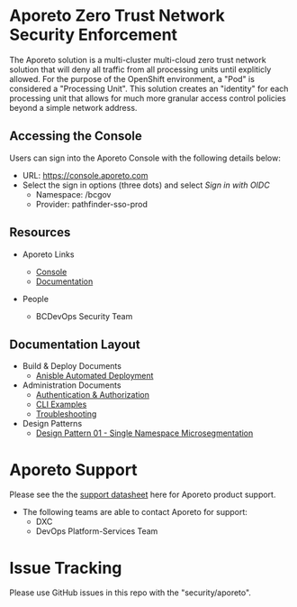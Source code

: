 # Aporeto Zero Trust Network Security Enforcement
The Aporeto solution is a multi-cluster multi-cloud zero trust network solution that will deny all traffic from all processing units until expliticly allowed. For the purpose of the OpenShift environment, a "Pod" is considered a "Processing Unit". This solution creates an "identity" for each processing unit that allows for much more granular access control policies beyond a simple network address. 

## Accessing the Console
Users can sign into the Aporeto Console with the following details below: 
- URL: https://console.aporeto.com
- Select the sign in options (three dots) and select *Sign in with OIDC*
  - Namespace: /bcgov
  - Provider: pathfinder-sso-prod

## Resources
- Aporeto Links
  - [Console](https://console.aporeto.com/app/)
  - [Documentation](https://docs.aporeto.com/docs)

- People
  - BCDevOps Security Team

## Documentation Layout
- Build & Deploy Documents
  - [Anisble Automated Deployment](build/readme.md)
- Administration Documents
  - [Authentication & Authorization](admin/auth.md)
  - [CLI Examples](admin/cli_examples.md)
  - [Troubleshooting](admin/troubleshooting.md)
- Design Patterns
  - [Design Pattern 01 - Single Namespace Microsegmentation](design_patterns/design_pattern_01/design_pattern-single_namespace_microsegmentation.md)

# Aporeto Support
Please see the the [support datasheet](pdfs/Aporeto_Support_Datasheet.pdf) here for Aporeto product support.

- The following teams are able to contact Aporeto for support: 
  - DXC
  - DevOps Platform-Services Team

# Issue Tracking
Please use GitHub issues in this repo with the "security/aporeto". 

